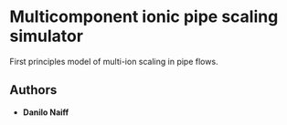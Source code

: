 # Multicomponent ionic pipe scaling simulator

First principles model of multi-ion scaling in pipe flows.

## Authors

* **Danilo Naiff**
